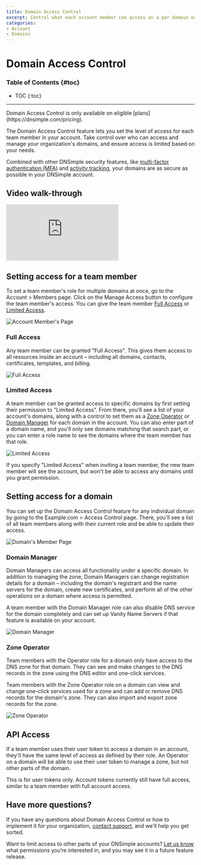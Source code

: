 ```yaml
---
title: Domain Access Control
excerpt: Control what each account member can access on a per-domain or per-zone basis.
categories:
- Account
- Domains
---
```


# Domain Access Control

### Table of Contents {#toc}

* TOC
{:toc}

---

<info>
Domain Access Control is only available on eligible [plans](https://dnsimple.com/pricing).
</info>

The Domain Access Control feature lets you set the level of access for each team member in your account. Take control over who can access and manage your organization's domains, and ensure access is limited based on your needs.

Combined with other DNSimple security features, like [multi-factor authentication (MFA)](/articles/multi-factor-authentication/) and [activity tracking](/articles/activity-tracking/), your domains are as secure as possible in your DNSimple account.

## Video walk-through

<div class="mb4 aspect-ratio aspect-ratio--16x9 z-0">
  <iframe src="https://www.youtube.com/embed/GlC2uvevIlc?rel=0&modestbranding=1&cc_load_policy=1&cc_lang_pref=en" class="aspect-ratio--object" frameborder="0" allow="accelerometer; autoplay; clipboard-write; encrypted-media; gyroscope; picture-in-picture" allowfullscreen=""></iframe>
</div>

## Setting access for a team member

To set a team member's role for multiple domains at once, go to the Account > Members page. Click on the Manage Access button to configure the team member's access. You can give the team member [Full Access](#full-access) or [Limited Access](#limited-access).

![Account Member's Page](/files/domain-access-control-members-page.png)

### Full Access

Any team member can be granted "Full Access". This gives them access to all resources inside an account – including all domains, contacts, certificates, templates, and billing.

![Full Access](/files/domain-access-control-full-access.png)

### Limited Access

A team member can be granted access to specific domains by first setting their permission to "Limited Access". From there, you'll see a list of your account's domains, along with a control to set them as a [Zone Operator](#zone-operator) or [Domain Manager](#domain-manager) for each domain in the account. You can also enter part of a domain name, and you'll only see domains matching that search part, or you can enter a role name to see the domains where the team member has that role.

![Limited Access](/files/domain-access-control-limited-access.png)

<info>
If you specify "Limited Access" when inviting a team member, the new team member will see the account, but won't be able to access any domains until you grant permission.
</info>

## Setting access for a domain

You can set up the Domain Access Control feature for any individual domain by going to the Example.com > Access Control page. There, you'll see a list of all team members along with their current role and be able to update their access.

![Domain's Member Page](/files/domain-access-control-domain-page.png)

### Domain Manager

Domain Managers can access all functionality under a specific domain. In addition to managing the zone, Domain Managers can change registration details for a domain – including the domain's registrant and the name servers for the domain, create new certificates, and perform all of the other operations on a domain where access is permitted.

A team member with the Domain Manager role can also disable DNS service for the domain completely and can set up Vanity Name Servers if that feature is available on your account.

![Domain Manager](/files/domain-access-control-domain-manager.png)

### Zone Operator

Team members with the Operator role for a domain only have access to the DNS zone for that domain. They can see and make changes to the DNS records in the zone using the DNS editor and one-click services.

Team members with the Zone Operator role on a domain can view and change one-click services used for a zone and can add or remove DNS records for the domain's zone. They can also import and export zone records for the zone.

![Zone Operator](/files/domain-access-control-zone-operator.png)

## API Access

If a team member uses their user token to access a domain in an account, they'll have the same level of access as defined by their role. An Operator on a domain will be able to use their user token to manage a zone, but not other parts of the domain.

This is for user tokens only. Account tokens currently still have full access, similar to a team member with full account access.

## Have more questions? 

If you have any questions about Domain Access Control or how to implement it for your organization, [contact support](https://dnsimple.com/feedback), and we'll help you get sorted. 

Want to limit access to other parts of your DNSimple accounts? [Let us know](https://dnsimple.com/feedback) what permissions you’re interested in, and you may see it in a future feature release. 
